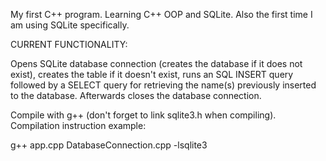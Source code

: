 My first C++ program. Learning C++ OOP and SQLite. Also the first time I am using SQLite specifically.

CURRENT FUNCTIONALITY:

Opens SQLite database connection (creates the database if it does not exist), creates the table if it doesn't exist, runs an SQL INSERT query followed by a SELECT query for retrieving the name(s) previously inserted to the database. Afterwards closes the database connection.

Compile with g++ (don't forget to link sqlite3.h when compiling). Compilation instruction example:

g++ app.cpp DatabaseConnection.cpp -lsqlite3
